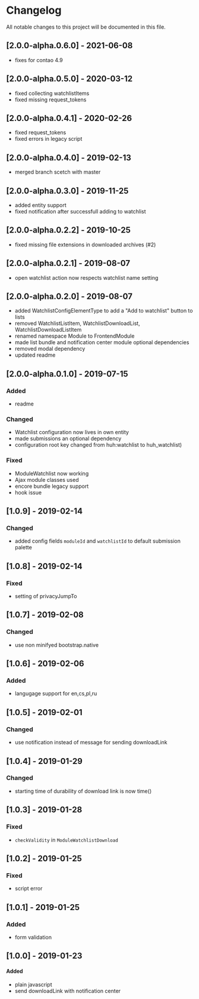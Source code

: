 # Changelog

All notable changes to this project will be documented in this file.

## [2.0.0-alpha.0.6.0] - 2021-06-08

- fixes for contao 4.9

## [2.0.0-alpha.0.5.0] - 2020-03-12

- fixed collecting watchlistItems
- fixed missing request_tokens

## [2.0.0-alpha.0.4.1] - 2020-02-26

- fixed request_tokens
- fixed errors in legacy script

## [2.0.0-alpha.0.4.0] - 2019-02-13

- merged branch scetch with master

## [2.0.0-alpha.0.3.0] - 2019-11-25

- added entity support
- fixed notification after successfull adding to watchlist

## [2.0.0-alpha.0.2.2] - 2019-10-25

- fixed missing file extensions in downloaded archives (#2)

## [2.0.0-alpha.0.2.1] - 2019-08-07

- open watchlist action now respects watchlist name setting

## [2.0.0-alpha.0.2.0] - 2019-08-07

- added WatchlistConfigElementType to add a "Add to watchlist" button to lists
- removed WatchlistListItem, WatchlistDownloadList, WatchlistDownloadListItem
- renamed namespace Module to FrontendModule
- made list bundle and notification center module optional dependencies
- removed modal dependency
- updated readme

## [2.0.0-alpha.0.1.0] - 2019-07-15

### Added

- readme

### Changed

- Watchlist configuration now lives in own entity
- made submissions an optional dependency
- configuration root key changed from huh:watchlist to huh_watchlist)

### Fixed

- ModuleWatchlist now working
- Ajax module classes used
- encore bundle legacy support
- hook issue

## [1.0.9] - 2019-02-14

### Changed

- added config fields `moduleId` and `watchlistId` to default submission palette

## [1.0.8] - 2019-02-14

### Fixed

- setting of privacyJumpTo

## [1.0.7] - 2019-02-08

### Changed

- use non minifyed bootstrap.native

## [1.0.6] - 2019-02-06

### Added

- langugage support for en,cs,pl,ru

## [1.0.5] - 2019-02-01

### Changed

- use notification instead of message for sending downloadLink

## [1.0.4] - 2019-01-29

### Changed

- starting time of durability of download link is now time()

## [1.0.3] - 2019-01-28

### Fixed

- `checkValidity` in `ModuleWatchlistDownload`

## [1.0.2] - 2019-01-25

### Fixed

- script error

## [1.0.1] - 2019-01-25

### Added

- form validation

## [1.0.0] - 2019-01-23

#### Added

- plain javascript
- send downloadLink with notification center
